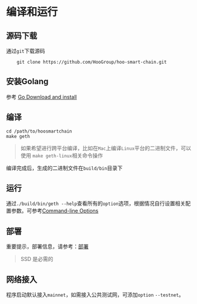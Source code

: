# 编译和运行

## 源码下载
通过`git`下载源码
```
    git clone https://github.com/HooGroup/hoo-smart-chain.git
```
## 安装Golang
参考 [Go Download and install](https://golang.org/doc/install)

## 编译
```
cd /path/to/hoosmartchain
make geth
```
> 如果希望进行跨平台编译，比如在`Mac`上编译`Linux`平台的二进制文件，可以使用 `make geth-linux`相关命令操作

编译完成后，生成的二进制文件在`build/bin`目录下

## 运行
通过`./build/bin/geth --help`查看所有的`option`选项，根据情况自行设置相关配置参数。可参考[Command-line Options](https://geth.ethereum.org/docs/interface/command-line-options)

## 部署

重要提示，部署信息，请参考：[部署](/dev/deploy.md)


> SSD 是必需的

## 网络接入
程序启动默认接入`mainnet`，如需接入公共测试网，可添加`option` `--testnet`。
